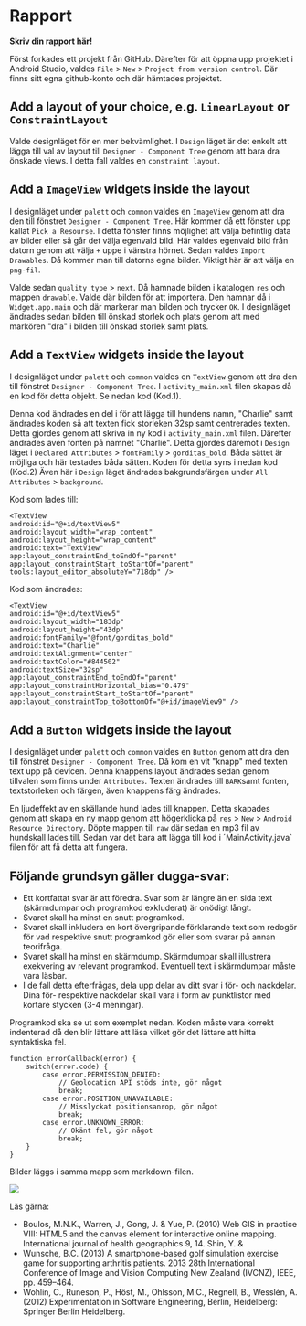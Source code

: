 
# Rapport

**Skriv din rapport här!**

Först forkades ett projekt från GitHub. Därefter för att öppna upp projektet i Android Studio, 
valdes `File` > `New` > `Project from version control`. Där finns sitt egna github-konto
och där hämtades projektet.

## Add a layout of your choice, e.g. `LinearLayout` or `ConstraintLayout`

Valde designläget för en mer bekvämlighet. I `Design` läget är det enkelt att lägga till 
val av layout till `Designer - Component Tree` genom att bara dra önskade views. I detta fall 
valdes en `constraint layout`. 

## Add a `ImageView` widgets inside the layout

I designläget under `palett` och `common` valdes en `ImageView` genom att dra den till fönstret 
`Designer - Component Tree`. Här kommer då ett fönster upp kallat `Pick a Resourse`. I detta fönster
finns möjlighet att välja befintlig data av bilder eller så går det välja egenvald bild. Här valdes 
egenvald bild från datorn genom att välja `+` uppe i vänstra hörnet. Sedan valdes `Import Drawables`. 
Då kommer man till datorns egna bilder. Viktigt här är att välja en `png-fil`. 

Valde sedan `quality type` > `next`. Då hamnade bilden i katalogen `res` och mappen `drawable`. 
Valde där bilden för att importera. Den hamnar då i `Widget.app.main` och där markerar man bilden 
och trycker `OK`. I designläget ändrades sedan bilden till önskad storlek och plats genom att med 
markören "dra" i bilden till önskad storlek samt plats.

## Add a `TextView` widgets inside the layout

I designläget under `palett` och `common` valdes en `TextView` genom att dra den till fönstret 
`Designer - Component Tree`. I `activity_main.xml` filen skapas då en kod för detta objekt. 
Se nedan kod (Kod.1). 

Denna kod ändrades en del i för att lägga till hundens namn, "Charlie" samt ändrades koden så att 
texten fick storleken 32sp samt centrerades texten. Detta gjordes genom att skriva in ny kod i 
`activity_main.xml` filen. Därefter ändrades även fonten på namnet "Charlie". Detta gjordes däremot 
i `Design` läget i `Declared Attributes` > `fontFamily` > `gorditas_bold`. Båda sättet är möjliga 
och här testades båda sätten. Koden för detta syns i nedan kod (Kod.2) Även här i `Design`
läget ändrades bakgrundsfärgen under `All Attributes` > `background`. 

Kod som lades till: 

```
<TextView
android:id="@+id/textView5"
android:layout_width="wrap_content"
android:layout_height="wrap_content"
android:text="TextView"
app:layout_constraintEnd_toEndOf="parent"
app:layout_constraintStart_toStartOf="parent"
tools:layout_editor_absoluteY="718dp" />
```
Kod som ändrades: 

```
<TextView
android:id="@+id/textView5"
android:layout_width="183dp"
android:layout_height="43dp"
android:fontFamily="@font/gorditas_bold"
android:text="Charlie"
android:textAlignment="center"
android:textColor="#844502"
android:textSize="32sp"
app:layout_constraintEnd_toEndOf="parent"
app:layout_constraintHorizontal_bias="0.479"
app:layout_constraintStart_toStartOf="parent"
app:layout_constraintTop_toBottomOf="@+id/imageView9" />
```

## Add a `Button` widgets inside the layout
I designläget under `palett` och `common` valdes en `Button` genom att dra den till fönstret
`Designer - Component Tree`. Då kom en vit "knapp" med texten text upp på devicen. Denna knappens
layout ändrades sedan genom tillvalen som finns under `Attributes`. Texten ändrades till `BARK`samt 
fonten, textstorleken och färgen, även knappens färg ändrades. 

En ljudeffekt av en skällande hund lades till knappen. Detta skapades genom att skapa en ny mapp 
genom att högerklicka på `res` > `New` > `Android Resource Directory`. Döpte mappen till `raw` där 
sedan en mp3 fil av hundskall lades till. Sedan var det bara att lägga till kod i 
´MainActivity.java` filen för att få detta att fungera. 




## Följande grundsyn gäller dugga-svar:

- Ett kortfattat svar är att föredra. Svar som är längre än en sida text (skärmdumpar och programkod exkluderat) är onödigt långt.
- Svaret skall ha minst en snutt programkod.
- Svaret skall inkludera en kort övergripande förklarande text som redogör för vad respektive snutt programkod gör eller som svarar på annan teorifråga.
- Svaret skall ha minst en skärmdump. Skärmdumpar skall illustrera exekvering av relevant programkod. Eventuell text i skärmdumpar måste vara läsbar.
- I de fall detta efterfrågas, dela upp delar av ditt svar i för- och nackdelar. Dina för- respektive nackdelar skall vara i form av punktlistor med kortare stycken (3-4 meningar).

Programkod ska se ut som exemplet nedan. Koden måste vara korrekt indenterad då den blir lättare att läsa vilket gör det lättare att hitta syntaktiska fel.

```
function errorCallback(error) {
    switch(error.code) {
        case error.PERMISSION_DENIED:
            // Geolocation API stöds inte, gör något
            break;
        case error.POSITION_UNAVAILABLE:
            // Misslyckat positionsanrop, gör något
            break;
        case error.UNKNOWN_ERROR:
            // Okänt fel, gör något
            break;
    }
}
```

Bilder läggs i samma mapp som markdown-filen.

![](android.png)

Läs gärna:

- Boulos, M.N.K., Warren, J., Gong, J. & Yue, P. (2010) Web GIS in practice VIII: HTML5 and the canvas element for interactive online mapping. International journal of health geographics 9, 14. Shin, Y. &
- Wunsche, B.C. (2013) A smartphone-based golf simulation exercise game for supporting arthritis patients. 2013 28th International Conference of Image and Vision Computing New Zealand (IVCNZ), IEEE, pp. 459–464.
- Wohlin, C., Runeson, P., Höst, M., Ohlsson, M.C., Regnell, B., Wesslén, A. (2012) Experimentation in Software Engineering, Berlin, Heidelberg: Springer Berlin Heidelberg.
